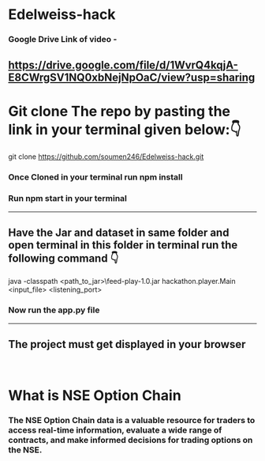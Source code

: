 # Edelweiss-hack

### Google Drive Link of video - 
## https://drive.google.com/file/d/1WvrQ4kqjA-E8CWrgSV1NQ0xbNejNpOaC/view?usp=sharing

# Git clone The repo by pasting the link in your terminal given below:👇

git clone https://github.com/soumen246/Edelweiss-hack.git


### Once Cloned in your terminal  run  <b>npm install</b>

### Run <b>npm start</b> in your terminal 
----------------------------------------------------------------
## Have the Jar and dataset in same folder and open terminal in this folder in terminal run the following command 👇

java -classpath <path_to_jar>\feed-play-1.0.jar hackathon.player.Main <input_file> <listening_port>

### Now run the app.py file 
------------
## The project must get displayed in your browser
<br>

# What  is NSE Option Chain
### The NSE Option Chain data is a valuable resource for traders to access real-time information, evaluate a wide range of contracts, and make informed decisions for trading options on the NSE.
















 
